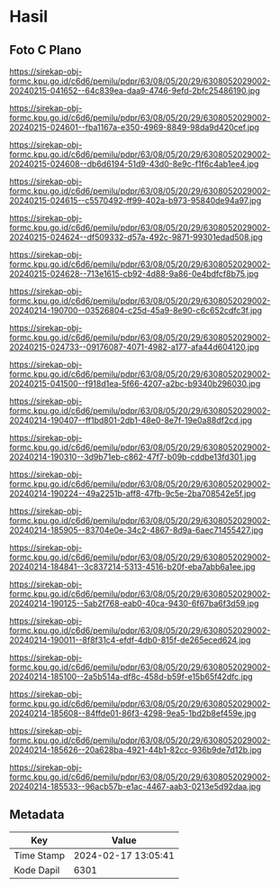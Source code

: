 # Hasil

## Foto C Plano

https://sirekap-obj-formc.kpu.go.id/c6d6/pemilu/pdpr/63/08/05/20/29/6308052029002-20240215-041652--64c839ea-daa9-4746-9efd-2bfc25486190.jpg

https://sirekap-obj-formc.kpu.go.id/c6d6/pemilu/pdpr/63/08/05/20/29/6308052029002-20240215-024601--fba1167a-e350-4969-8849-98da9d420cef.jpg

https://sirekap-obj-formc.kpu.go.id/c6d6/pemilu/pdpr/63/08/05/20/29/6308052029002-20240215-024608--db6d6194-51d9-43d0-8e9c-f1f6c4ab1ee4.jpg

https://sirekap-obj-formc.kpu.go.id/c6d6/pemilu/pdpr/63/08/05/20/29/6308052029002-20240215-024615--c5570492-ff99-402a-b973-95840de94a97.jpg

https://sirekap-obj-formc.kpu.go.id/c6d6/pemilu/pdpr/63/08/05/20/29/6308052029002-20240215-024624--df509332-d57a-492c-9871-99301edad508.jpg

https://sirekap-obj-formc.kpu.go.id/c6d6/pemilu/pdpr/63/08/05/20/29/6308052029002-20240215-024628--713e1615-cb92-4d88-9a86-0e4bdfcf8b75.jpg

https://sirekap-obj-formc.kpu.go.id/c6d6/pemilu/pdpr/63/08/05/20/29/6308052029002-20240214-190700--03526804-c25d-45a9-8e90-c6c652cdfc3f.jpg

https://sirekap-obj-formc.kpu.go.id/c6d6/pemilu/pdpr/63/08/05/20/29/6308052029002-20240215-024733--09176087-4071-4982-a177-afa44d604120.jpg

https://sirekap-obj-formc.kpu.go.id/c6d6/pemilu/pdpr/63/08/05/20/29/6308052029002-20240215-041500--f918d1ea-5f66-4207-a2bc-b9340b296030.jpg

https://sirekap-obj-formc.kpu.go.id/c6d6/pemilu/pdpr/63/08/05/20/29/6308052029002-20240214-190407--ff1bd801-2db1-48e0-8e7f-19e0a88df2cd.jpg

https://sirekap-obj-formc.kpu.go.id/c6d6/pemilu/pdpr/63/08/05/20/29/6308052029002-20240214-190310--3d9b71eb-c862-47f7-b09b-cddbe13fd301.jpg

https://sirekap-obj-formc.kpu.go.id/c6d6/pemilu/pdpr/63/08/05/20/29/6308052029002-20240214-190224--49a2251b-aff8-47fb-9c5e-2ba708542e5f.jpg

https://sirekap-obj-formc.kpu.go.id/c6d6/pemilu/pdpr/63/08/05/20/29/6308052029002-20240214-185905--83704e0e-34c2-4867-8d9a-6aec71455427.jpg

https://sirekap-obj-formc.kpu.go.id/c6d6/pemilu/pdpr/63/08/05/20/29/6308052029002-20240214-184841--3c837214-5313-4516-b20f-eba7abb6a1ee.jpg

https://sirekap-obj-formc.kpu.go.id/c6d6/pemilu/pdpr/63/08/05/20/29/6308052029002-20240214-190125--5ab2f768-eab0-40ca-9430-6f67ba6f3d59.jpg

https://sirekap-obj-formc.kpu.go.id/c6d6/pemilu/pdpr/63/08/05/20/29/6308052029002-20240214-190011--8f8f31c4-efdf-4db0-815f-de265eced624.jpg

https://sirekap-obj-formc.kpu.go.id/c6d6/pemilu/pdpr/63/08/05/20/29/6308052029002-20240214-185100--2a5b514a-df8c-458d-b59f-e15b65f42dfc.jpg

https://sirekap-obj-formc.kpu.go.id/c6d6/pemilu/pdpr/63/08/05/20/29/6308052029002-20240214-185608--84ffde01-86f3-4298-9ea5-1bd2b8ef459e.jpg

https://sirekap-obj-formc.kpu.go.id/c6d6/pemilu/pdpr/63/08/05/20/29/6308052029002-20240214-185626--20a628ba-4921-44b1-82cc-936b9de7d12b.jpg

https://sirekap-obj-formc.kpu.go.id/c6d6/pemilu/pdpr/63/08/05/20/29/6308052029002-20240214-185533--96acb57b-e1ac-4467-aab3-0213e5d92daa.jpg


## Metadata

| Key        | Value               |
| ---------- | ------------------- |
| Time Stamp | 2024-02-17 13:05:41 |
| Kode Dapil | 6301                |



